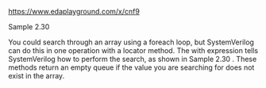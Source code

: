 https://www.edaplayground.com/x/cnf9

Sample 2.30

You could search through an array using a foreach loop, but SystemVerilog can
do this in one operation with a locator method. The with expression tells
SystemVerilog how to perform the search, as shown in Sample 2.30 . These methods
return an empty queue if the value you are searching for does not exist in the array.
